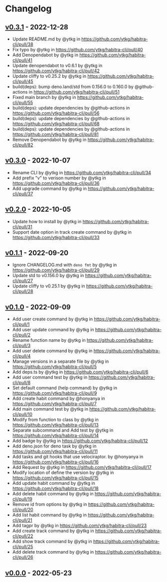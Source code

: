# Changelog

## [v0.3.1](https://github.com/ytkg/habitra-cli/compare/v0.3.0...v0.3.1) - 2022-12-28
- Update README.md by @ytkg in https://github.com/ytkg/habitra-cli/pull/38
- Fix typo by @ytkg in https://github.com/ytkg/habitra-cli/pull/40
- Add Denopendabot by @ytkg in https://github.com/ytkg/habitra-cli/pull/41
- Update denopendabot to v0.6.1 by @ytkg in https://github.com/ytkg/habitra-cli/pull/42
- Update cliffy to v0.25.2 by @ytkg in https://github.com/ytkg/habitra-cli/pull/45
- build(deps): bump deno.land/std from 0.156.0 to 0.160.0 by @github-actions in https://github.com/ytkg/habitra-cli/pull/51
- Fixed main branch by @ytkg in https://github.com/ytkg/habitra-cli/pull/55
- build(deps): update dependencies by @github-actions in https://github.com/ytkg/habitra-cli/pull/56
- build(deps): update dependencies by @github-actions in https://github.com/ytkg/habitra-cli/pull/68
- build(deps): update dependencies by @github-actions in https://github.com/ytkg/habitra-cli/pull/81
- Remove Denopendabot by @ytkg in https://github.com/ytkg/habitra-cli/pull/82

## [v0.3.0](https://github.com/ytkg/habitra-cli/compare/v0.2.0...v0.3.0) - 2022-10-07
- Rename CLI by @ytkg in https://github.com/ytkg/habitra-cli/pull/34
- Add prefix "v" to verison number by @ytkg in https://github.com/ytkg/habitra-cli/pull/36
- Add upgrade command by @ytkg in https://github.com/ytkg/habitra-cli/pull/37

## [v0.2.0](https://github.com/ytkg/habitra-cli/compare/v0.1.1...v0.2.0) - 2022-10-05
- Update how to install by @ytkg in https://github.com/ytkg/habitra-cli/pull/31
- Support date option in track create command by @ytkg in https://github.com/ytkg/habitra-cli/pull/33

## [v0.1.1](https://github.com/ytkg/habitra-cli/compare/v0.1.0...v0.1.1) - 2022-09-20
- Ignore CHANGELOG.md with `deno fmt` by @ytkg in https://github.com/ytkg/habitra-cli/pull/29
- Update std to v0.156.0 by @ytkg in https://github.com/ytkg/habitra-cli/pull/27
- Update cliffy to v0.25.1 by @ytkg in https://github.com/ytkg/habitra-cli/pull/28

## [v0.1.0](https://github.com/ytkg/habitra-cli/compare/v0.0.0...v0.1.0) - 2022-09-09
- Add user create command by @ytkg in https://github.com/ytkg/habitra-cli/pull/1
- Add user update command by @ytkg in https://github.com/ytkg/habitra-cli/pull/2
- Rename function name by @ytkg in https://github.com/ytkg/habitra-cli/pull/3
- Add user delete command by @ytkg in https://github.com/ytkg/habitra-cli/pull/4
- Manage versions in a separate file by @ytkg in https://github.com/ytkg/habitra-cli/pull/5
- Add deps.ts by @ytkg in https://github.com/ytkg/habitra-cli/pull/6
- Add user command test by @ytkg in https://github.com/ytkg/habitra-cli/pull/8
- Set default command (help command) by @ytkg in https://github.com/ytkg/habitra-cli/pull/9
- Add create habit command by @honyanya in https://github.com/ytkg/habitra-cli/pull/7
- Add main command test by @ytkg in https://github.com/ytkg/habitra-cli/pull/10
- Modify from function to class by @ytkg in https://github.com/ytkg/habitra-cli/pull/13
- Separate subcommand and Add test by @ytkg in https://github.com/ytkg/habitra-cli/pull/14
- Add badge by @ytkg in https://github.com/ytkg/habitra-cli/pull/12
- Add deno.json for deno task by @ytkg in https://github.com/ytkg/habitra-cli/pull/11
- Add tasks and git hooks that use velociraptor. by @honyanya in https://github.com/ytkg/habitra-cli/pull/16
- Add Request by @ytkg in https://github.com/ytkg/habitra-cli/pull/17
- Modify location of define the version by @ytkg in https://github.com/ytkg/habitra-cli/pull/15
- Add update habit command by @ytkg in https://github.com/ytkg/habitra-cli/pull/18
- Add delete habit command by @ytkg in https://github.com/ytkg/habitra-cli/pull/19
- Remove id from options by @ytkg in https://github.com/ytkg/habitra-cli/pull/20
- Add list habit command by @ytkg in https://github.com/ytkg/habitra-cli/pull/21
- Add tagpr by @ytkg in https://github.com/ytkg/habitra-cli/pull/23
- Add create track command by @ytkg in https://github.com/ytkg/habitra-cli/pull/22
- Add show track command by @ytkg in https://github.com/ytkg/habitra-cli/pull/25
- Add delete track command by @ytkg in https://github.com/ytkg/habitra-cli/pull/26

## [v0.0.0](https://github.com/ytkg/habitra-cli/commits/v0.0.0) - 2022-05-23
